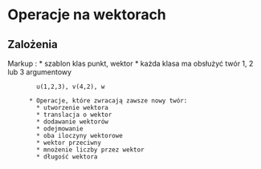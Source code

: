 # Operacje na wektorach

## Zalożenia

Markup :  * szablon klas punkt, wektor
          * każda klasa ma obsłużyć twór 1, 2 lub 3 argumentowy

            u(1,2,3), v(4,2), w

          * Operacje, które zwracają zawsze nowy twór:
            * utworzenie wektora
            * translacja o wektor
            * dodawanie wektorów
            * odejmowanie
            * oba iloczyny wektorowe
            * wektor przeciwny
            * mnożenie liczby przez wektor
            * długość wektora